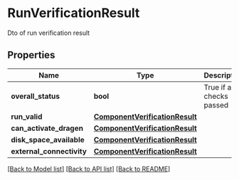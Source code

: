 # RunVerificationResult

Dto of run verification result

## Properties
Name | Type | Description | Notes
------------ | ------------- | ------------- | -------------
**overall_status** | **bool** | True if all checks passed | [optional] 
**run_valid** | [**ComponentVerificationResult**](ComponentVerificationResult.md) |  | [optional] 
**can_activate_dragen** | [**ComponentVerificationResult**](ComponentVerificationResult.md) |  | [optional] 
**disk_space_available** | [**ComponentVerificationResult**](ComponentVerificationResult.md) |  | [optional] 
**external_connectivity** | [**ComponentVerificationResult**](ComponentVerificationResult.md) |  | [optional] 

[[Back to Model list]](../README.md#documentation-for-models) [[Back to API list]](../README.md#documentation-for-api-endpoints) [[Back to README]](../README.md)


